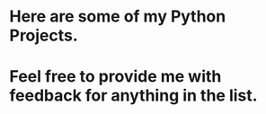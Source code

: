 # Here are some of my Python Projects. 
# Feel free to provide me with feedback for anything in the list. 

